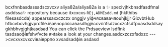 bcxfnnbasdassadscxvcxv
aliya82a/aliya82a is a ✨ specivjhkbnsdfasdfmal asddssa✨ repository because itxcxcxs `REj,ADMEsdd.md` (hklthibs filesasdcda) appearssaxxczczx onggjv yіфчясвавачяouhjkjjr GicvbtHub hfbcvbcvhgjvprofile.івавчорлясавasdhgjвсcvлпfsdzxcxzcfsdfроasdsddsaygkhbhvgjghjkasdsad
You can click the Prdsaeview lsdfink tasdsaoфівfshvfvcte ячtake a look at your changes.asdcxzczxfsdxzc
--->cvcxvxcvxcvіваівррпо
xvsadsadфів
asdasd
